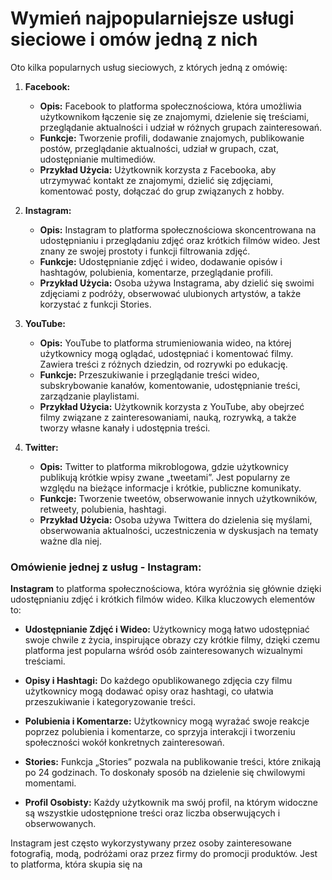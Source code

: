 # Wymień najpopularniejsze usługi sieciowe i omów jedną z nich

Oto kilka popularnych usług sieciowych, z których jedną z omówię:

1. **Facebook:**
   - **Opis:** Facebook to platforma społecznościowa, która umożliwia użytkownikom łączenie się ze znajomymi, dzielenie się treściami, przeglądanie aktualności i udział w różnych grupach zainteresowań.
   - **Funkcje:** Tworzenie profili, dodawanie znajomych, publikowanie postów, przeglądanie aktualności, udział w grupach, czat, udostępnianie multimediów.
   - **Przykład Użycia:** Użytkownik korzysta z Facebooka, aby utrzymywać kontakt ze znajomymi, dzielić się zdjęciami, komentować posty, dołączać do grup związanych z hobby.

2. **Instagram:**
   - **Opis:** Instagram to platforma społecznościowa skoncentrowana na udostępnianiu i przeglądaniu zdjęć oraz krótkich filmów wideo. Jest znany ze swojej prostoty i funkcji filtrowania zdjęć.
   - **Funkcje:** Udostępnianie zdjęć i wideo, dodawanie opisów i hashtagów, polubienia, komentarze, przeglądanie profili.
   - **Przykład Użycia:** Osoba używa Instagrama, aby dzielić się swoimi zdjęciami z podróży, obserwować ulubionych artystów, a także korzystać z funkcji Stories.

3. **YouTube:**
   - **Opis:** YouTube to platforma strumieniowania wideo, na której użytkownicy mogą oglądać, udostępniać i komentować filmy. Zawiera treści z różnych dziedzin, od rozrywki po edukację.
   - **Funkcje:** Przeszukiwanie i przeglądanie treści wideo, subskrybowanie kanałów, komentowanie, udostępnianie treści, zarządzanie playlistami.
   - **Przykład Użycia:** Użytkownik korzysta z YouTube, aby obejrzeć filmy związane z zainteresowaniami, nauką, rozrywką, a także tworzy własne kanały i udostępnia treści.

4. **Twitter:**
   - **Opis:** Twitter to platforma mikroblogowa, gdzie użytkownicy publikują krótkie wpisy zwane „tweetami”. Jest popularny ze względu na bieżące informacje i krótkie, publiczne komunikaty.
   - **Funkcje:** Tworzenie tweetów, obserwowanie innych użytkowników, retweety, polubienia, hashtagi.
   - **Przykład Użycia:** Osoba używa Twittera do dzielenia się myślami, obserwowania aktualności, uczestniczenia w dyskusjach na tematy ważne dla niej.

### Omówienie jednej z usług - Instagram:

**Instagram** to platforma społecznościowa, która wyróżnia się głównie dzięki udostępnianiu zdjęć i krótkich filmów wideo. Kilka kluczowych elementów to:

- **Udostępnianie Zdjęć i Wideo:** Użytkownicy mogą łatwo udostępniać swoje chwile z życia, inspirujące obrazy czy krótkie filmy, dzięki czemu platforma jest popularna wśród osób zainteresowanych wizualnymi treściami.

- **Opisy i Hashtagi:** Do każdego opublikowanego zdjęcia czy filmu użytkownicy mogą dodawać opisy oraz hashtagi, co ułatwia przeszukiwanie i kategoryzowanie treści.

- **Polubienia i Komentarze:** Użytkownicy mogą wyrażać swoje reakcje poprzez polubienia i komentarze, co sprzyja interakcji i tworzeniu społeczności wokół konkretnych zainteresowań.

- **Stories:** Funkcja „Stories” pozwala na publikowanie treści, które znikają po 24 godzinach. To doskonały sposób na dzielenie się chwilowymi momentami.

- **Profil Osobisty:** Każdy użytkownik ma swój profil, na którym widoczne są wszystkie udostępnione treści oraz liczba obserwujących i obserwowanych.

Instagram jest często wykorzystywany przez osoby zainteresowane fotografią, modą, podróżami oraz przez firmy do promocji produktów. Jest to platforma, która skupia się na